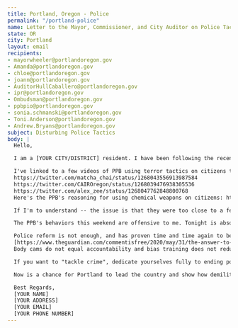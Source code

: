 ```yaml
---
title: Portland, Oregon - Police
permalink: "/portland-police"
name: Letter to the Mayor, Commissioner, and City Auditor on Police Tactics
state: OR
city: Portland
layout: email
recipients:
- mayorwheeler@portlandoregon.gov
- Amanda@portlandoregon.gov
- chloe@portlandoregon.gov
- joann@portlandoregon.gov
- AuditorHullCaballero@portlandoregon.gov
- ipr@portlandoregon.gov
- Ombudsman@portlandoregon.gov
- ppbpio@portlandoregon.gov
- sonia.schmanski@portlandoregon.gov
- Toni.Anderson@portlandoregon.gov
- Andrew.Bryans@portlandoregon.gov
subject: Disturbing Police Tactics
body: |
  Hello,

  I am a [YOUR CITY/DISTRICT] resident. I have been following the recent protests against police brutality, and I am increasingly disturbed by the use of force by police in this city. There are plenty of videos showing police attacking citizens over the past few days, usually unprovoked and without discretion. Tonight, there was no curfew in place and yet still police used violent force in the name of "dispersing crowds". The constitution is very clear about the peoples' First Amendment rights to peacefully assemble.

  I've linked to a few videos of PPB using terror tactics on citizens tonight:
  https://twitter.com/matcha_chai/status/1268043556913987584
  https://twitter.com/CAIROregon/status/1268039476938305536
  https://twitter.com/alex_zee/status/1268047762848800768
  Here's the PPB's reasoning for using chemical weapons on citizens: https://twitter.com/PortlandPolice/status/1268042456148271104

  If I'm to understand -- the issue is that they were too close to a fence? So the police were authorized to use chemical weapons and 40mm bullets on citizens? It is increasingly clear that the most violent actors in our city are the police. If their terror tactics are the result of orders from the Chief and the Police Commissioner, then you both must step down immediately. If they are NOT acting under the direct orders of the Chief and the Commissioner, then you must investigate the actions of these officers.

  The PPB's behaviors this weekend are offensive to me. Tonight is absolute proof that the police MUST be defunded and have their military-grade weapons taken away -- it is a danger to the citizens of Portland to allow police to continue using violent force and chemical weapons on the citizens of our city who are protesting that very same force. It is clear to me that the brutality the protesters are fighting against is alive and well in our city.

  Police reform is not enough, and has proven time and time again to be ineffective at reducing police killings and brutality 
  [https://www.theguardian.com/commentisfree/2020/may/31/the-answer-to-police-violence-is-not-reform-its-defunding-heres-why]. 
  Body cams do not equal accountability and bias training does not reduce the number of Black people, Indigenous people, Latinx people and others disproportionately targeted by "law enforcement".

  If you want to "tackle crime", dedicate yourselves fully to ending poverty-- don't give the police force another 246.2 million to spend on riot gear, grenades, and chemical weapons to use against your city.

  Now is a chance for Portland to lead the country and show how demilitarization and defunding the police can create a safer city for all of us.

  Best Regards,
  [YOUR NAME]
  [YOUR ADDRESS]
  [YOUR EMAIL]
  [YOUR PHONE NUMBER]
---
```


